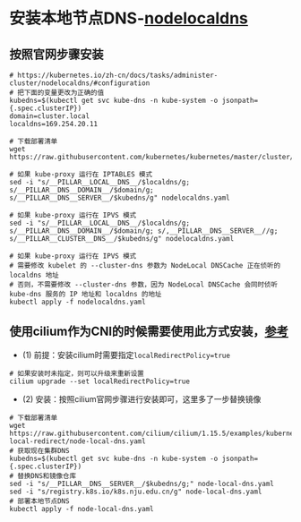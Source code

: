 # 安装本地节点DNS-[nodelocaldns](https://kubernetes.io/zh-cn/docs/tasks/administer-cluster/nodelocaldns/)

## 按照官网步骤安装

```shell
# https://kubernetes.io/zh-cn/docs/tasks/administer-cluster/nodelocaldns/#configuration
# 把下面的变量更改为正确的值
kubedns=$(kubectl get svc kube-dns -n kube-system -o jsonpath={.spec.clusterIP})
domain=cluster.local
localdns=169.254.20.11

# 下载部署清单
wget https://raw.githubusercontent.com/kubernetes/kubernetes/master/cluster/addons/dns/nodelocaldns/nodelocaldns.yaml

# 如果 kube-proxy 运行在 IPTABLES 模式
sed -i "s/__PILLAR__LOCAL__DNS__/$localdns/g; s/__PILLAR__DNS__DOMAIN__/$domain/g; s/__PILLAR__DNS__SERVER__/$kubedns/g" nodelocaldns.yaml

# 如果 kube-proxy 运行在 IPVS 模式
sed -i "s/__PILLAR__LOCAL__DNS__/$localdns/g; s/__PILLAR__DNS__DOMAIN__/$domain/g; s/,__PILLAR__DNS__SERVER__//g; s/__PILLAR__CLUSTER__DNS__/$kubedns/g" nodelocaldns.yaml

# 如果 kube-proxy 运行在 IPVS 模式
# 需要修改 kubelet 的 --cluster-dns 参数为 NodeLocal DNSCache 正在侦听的 localdns 地址
# 否则，不需要修改 --cluster-dns 参数，因为 NodeLocal DNSCache 会同时侦听 kube-dns 服务的 IP 地址和 localdns 的地址
kubectl apply -f nodelocaldns.yaml
```

## 使用cilium作为CNI的时候需要使用此方式安装，[参考](https://docs.cilium.io/en/stable/network/kubernetes/local-redirect-policy/#node-local-dns-cache)

- (1) 前提：安装cilium时需要指定`localRedirectPolicy=true`

```shell
# 如果安装时未指定，则可以升级来重新设置
cilium upgrade --set localRedirectPolicy=true
```

- (2) 安装：按照cilium官网步骤进行安装即可，这里多了一步替换镜像

```shell
# 下载部署清单
wget https://raw.githubusercontent.com/cilium/cilium/1.15.5/examples/kubernetes-local-redirect/node-local-dns.yaml 
# 获取现在集群DNS
kubedns=$(kubectl get svc kube-dns -n kube-system -o jsonpath={.spec.clusterIP})
# 替换DNS和镜像仓库
sed -i "s/__PILLAR__DNS__SERVER__/$kubedns/g;" node-local-dns.yaml 
sed -i "s/registry.k8s.io/k8s.nju.edu.cn/g" node-local-dns.yaml
# 部署本地节点DNS
kubectl apply -f node-local-dns.yaml
```
